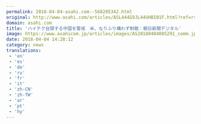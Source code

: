 ```yaml
---
permalink: 2018-04-04-asahi.com--568205342.html
original: http://www.asahi.com/articles/ASL444G9JL44UHBI01F.html?ref=rss
domain: asahi.com
title: 'ハイテク台頭する中国を警戒　米、なりふり構わず制裁：朝日新聞デジタル'
image: https://www.asahicom.jp/articles/images/AS20180404005291_comm.jpg
date: 2018-04-04 14:28:12
category: news
translations: 
 - 'en'
 - 'es'
 - 'de'
 - 'ru'
 - 'fr'
 - 'it'
 - 'zh-CN'
 - 'zh-TW'
 - 'ar'
 - 'pt'
 - 'hy'
---
```


